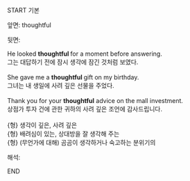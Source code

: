 START
기본

앞면:
thoughtful


뒷면:
<div>He looked <b>thoughtful </b>for a moment before answering.</div><div>그는 대답하기 전에 잠시 생각에 잠긴 것처럼 보였다.<br></div><div><br></div><div>She gave me a <b>thoughtful </b>gift on my birthday.<br></div><div>그녀는 내 생일에 사려 깊은 선물을 주었다.</div><div><br></div><div><div>Thank you for your <strong>thoughtful</strong> advice on the mall investment. </div><div><div>상점가 투자 건에 관한 귀하의 사려 깊은 조언에 감사드립니다.</div></div></div><div><br></div><div>{형} 생각이 깊은, 사려 깊은 </div><div>{형} 배려심이 있는, 상대방을 잘 생각해 주는 </div><div>{형} (무언가에 대해) 곰곰이 생각하거나 숙고하는 분위기의</div>


해석:
<!--ID: 1746614454843-->
END